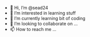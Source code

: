 - 👋 Hi, I’m @sead24
- 👀 I’m interested in learning stuff
- 🌱 I’m currently learning bit of coding
- 💞️ I’m looking to collaborate on ...
- 📫 How to reach me ...

<!---
sead24/sead24 is a ✨ special ✨ repository because its `README.md` (this file) appears on your GitHub profile.
You can click the Preview link to take a look at your changes.
--->
